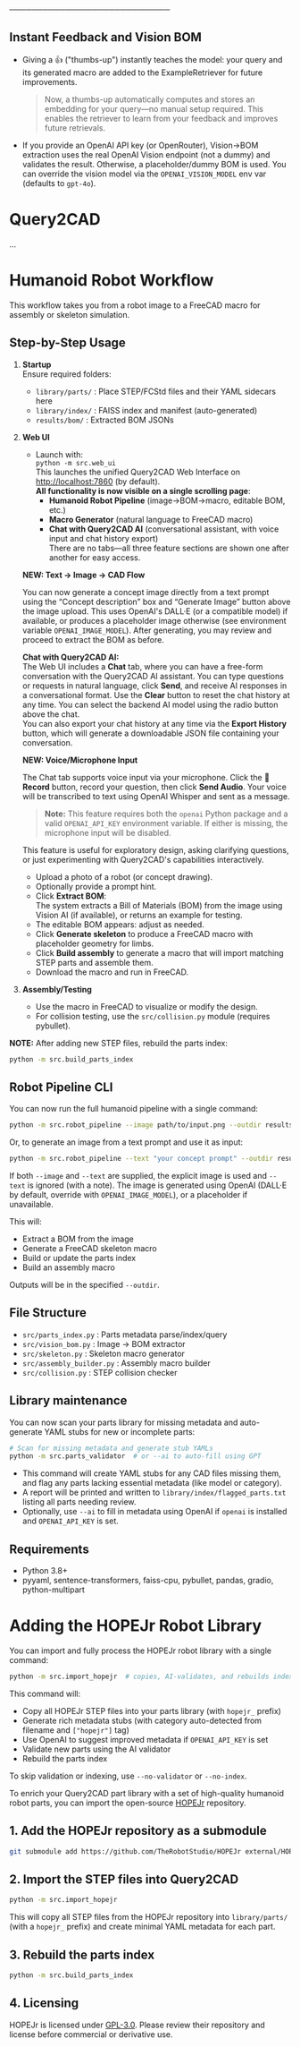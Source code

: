 ─────────────────────────────
## Instant Feedback and Vision BOM

- Giving a 👍 ("thumbs-up") instantly teaches the model: your query and its generated macro are added to the ExampleRetriever for future improvements.  
  > Now, a thumbs-up automatically computes and stores an embedding for your query—no manual setup required. This enables the retriever to learn from your feedback and improves future retrievals.
- If you provide an OpenAI API key (or OpenRouter), Vision→BOM extraction uses the real OpenAI Vision endpoint (not a dummy) and validates the result. Otherwise, a placeholder/dummy BOM is used.
  You can override the vision model via the `OPENAI_VISION_MODEL` env var (defaults to `gpt-4o`).

# Query2CAD

...

# Humanoid Robot Workflow

This workflow takes you from a robot image to a FreeCAD macro for assembly or skeleton simulation.

## Step-by-Step Usage

1. **Startup**  
   Ensure required folders:  
   - `library/parts/` : Place STEP/FCStd files and their YAML sidecars here  
   - `library/index/` : FAISS index and manifest (auto-generated)  
   - `results/bom/`   : Extracted BOM JSONs  

2. **Web UI**  
   - Launch with:  
     `python -m src.web_ui`  
     This launches the unified Query2CAD Web Interface on [http://localhost:7860](http://localhost:7860) (by default).  
     **All functionality is now visible on a single scrolling page**:  
       - **Humanoid Robot Pipeline** (image→BOM→macro, editable BOM, etc.)
       - **Macro Generator** (natural language to FreeCAD macro)
       - **Chat with Query2CAD AI** (conversational assistant, with voice input and chat history export)  
     There are no tabs—all three feature sections are shown one after another for easy access.

   **NEW: Text → Image → CAD Flow**

   You can now generate a concept image directly from a text prompt using the “Concept description” box and “Generate Image” button above the image upload. This uses OpenAI's DALL·E (or a compatible model) if available, or produces a placeholder image otherwise (see environment variable `OPENAI_IMAGE_MODEL`). After generating, you may review and proceed to extract the BOM as before.

   **Chat with Query2CAD AI:**  
   The Web UI includes a **Chat** tab, where you can have a free-form conversation with the Query2CAD AI assistant. You can type questions or requests in natural language, click **Send**, and receive AI responses in a conversational format. Use the **Clear** button to reset the chat history at any time. You can select the backend AI model using the radio button above the chat.  
   You can also export your chat history at any time via the **Export History** button, which will generate a downloadable JSON file containing your conversation.

   **NEW: Voice/Microphone Input**

   The Chat tab supports voice input via your microphone. Click the 🎤 **Record** button, record your question, then click **Send Audio**. Your voice will be transcribed to text using OpenAI Whisper and sent as a message.  
   > **Note:** This feature requires both the `openai` Python package and a valid `OPENAI_API_KEY` environment variable. If either is missing, the microphone input will be disabled.

   This feature is useful for exploratory design, asking clarifying questions, or just experimenting with Query2CAD's capabilities interactively.

   - Upload a photo of a robot (or concept drawing).
   - Optionally provide a prompt hint.
   - Click **Extract BOM**:  
     The system extracts a Bill of Materials (BOM) from the image using Vision AI (if available), or returns an example for testing.
   - The editable BOM appears: adjust as needed.
   - Click **Generate skeleton** to produce a FreeCAD macro with placeholder geometry for limbs.
   - Click **Build assembly** to generate a macro that will import matching STEP parts and assemble them.
   - Download the macro and run in FreeCAD.

3. **Assembly/Testing**  
   - Use the macro in FreeCAD to visualize or modify the design.
   - For collision testing, use the `src/collision.py` module (requires pybullet).

**NOTE:** After adding new STEP files, rebuild the parts index:
```bash
python -m src.build_parts_index
```

## Robot Pipeline CLI

You can now run the full humanoid pipeline with a single command:

```bash
python -m src.robot_pipeline --image path/to/input.png --outdir results/run1
```

Or, to generate an image from a text prompt and use it as input:

```bash
python -m src.robot_pipeline --text "your concept prompt" --outdir results/run2
```

If both `--image` and `--text` are supplied, the explicit image is used and `--text` is ignored (with a note). The image is generated using OpenAI (DALL·E by default, override with `OPENAI_IMAGE_MODEL`), or a placeholder if unavailable.

This will:
- Extract a BOM from the image
- Generate a FreeCAD skeleton macro
- Build or update the parts index
- Build an assembly macro

Outputs will be in the specified `--outdir`.

## File Structure

- `src/parts_index.py` : Parts metadata parse/index/query
- `src/vision_bom.py`  : Image → BOM extractor
- `src/skeleton.py`    : Skeleton macro generator
- `src/assembly_builder.py` : Assembly macro builder
- `src/collision.py`   : STEP collision checker

## Library maintenance

You can now scan your parts library for missing metadata and auto-generate YAML stubs for new or incomplete parts:

```bash
# Scan for missing metadata and generate stub YAMLs
python -m src.parts_validator  # or --ai to auto-fill using GPT
```

- This command will create YAML stubs for any CAD files missing them, and flag any parts lacking essential metadata (like model or category).
- A report will be printed and written to `library/index/flagged_parts.txt` listing all parts needing review.
- Optionally, use `--ai` to fill in metadata using OpenAI if `openai` is installed and `OPENAI_API_KEY` is set.

## Requirements

- Python 3.8+
- pyyaml, sentence-transformers, faiss-cpu, pybullet, pandas, gradio, python-multipart

# Adding the HOPEJr Robot Library

You can import and fully process the HOPEJr robot library with a single command:
```bash
python -m src.import_hopejr  # copies, AI-validates, and rebuilds index
```
This command will:
- Copy all HOPEJr STEP files into your parts library (with `hopejr_` prefix)
- Generate rich metadata stubs (with category auto-detected from filename and `["hopejr"]` tag)
- Use OpenAI to suggest improved metadata if `OPENAI_API_KEY` is set
- Validate new parts using the AI validator
- Rebuild the parts index

To skip validation or indexing, use `--no-validator` or `--no-index`.

To enrich your Query2CAD part library with a set of high-quality humanoid robot parts, you can import the open-source [HOPEJr](https://github.com/TheRobotStudio/HOPEJr) repository.

## 1. Add the HOPEJr repository as a submodule

```bash
git submodule add https://github.com/TheRobotStudio/HOPEJr external/HOPEJr
```

## 2. Import the STEP files into Query2CAD

```bash
python -m src.import_hopejr
```

This will copy all STEP files from the HOPEJr repository into `library/parts/` (with a `hopejr_` prefix) and create minimal YAML metadata for each part.

## 3. Rebuild the parts index

```bash
python -m src.build_parts_index
```

## 4. Licensing

HOPEJr is licensed under [GPL-3.0](https://github.com/TheRobotStudio/HOPEJr/blob/master/LICENSE). Please review their repository and license before commercial or derivative use.